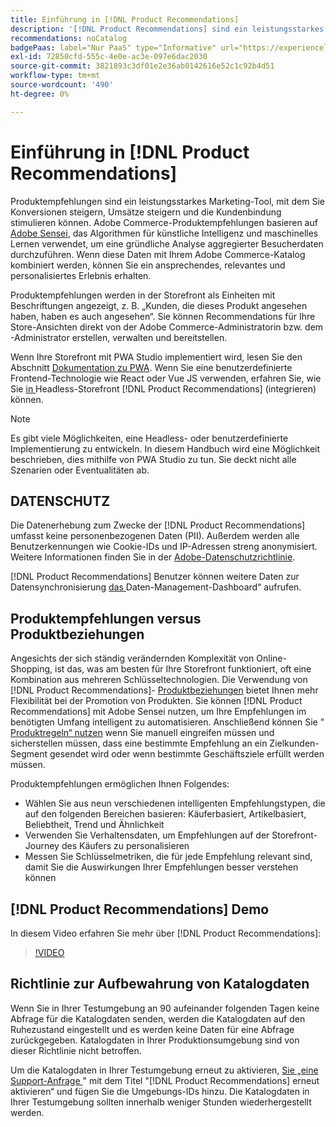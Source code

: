 ```yaml
---
title: Einführung in [!DNL Product Recommendations]
description: '[!DNL Product Recommendations] sind ein leistungsstarkes Marketing-Tool, mit dem Sie Konversionen steigern, Umsätze steigern und die Kundenbindung stimulieren können.'
recommendations: noCatalog
badgePaas: label="Nur PaaS" type="Informative" url="https://experienceleague.adobe.com/de/docs/commerce/user-guides/product-solutions" tooltip="Gilt nur für Adobe Commerce in Cloud-Projekten (von Adobe verwaltete PaaS-Infrastruktur) und lokale Projekte."
exl-id: 72850cfd-555c-4e0e-ac3e-097e6dac2030
source-git-commit: 3821893c3df01e2e36ab0142616e52c1c92b4d51
workflow-type: tm+mt
source-wordcount: '490'
ht-degree: 0%

---
```


# Einführung in [!DNL Product Recommendations]

Produktempfehlungen sind ein leistungsstarkes Marketing-Tool, mit dem Sie Konversionen steigern, Umsätze steigern und die Kundenbindung stimulieren können. Adobe Commerce-Produktempfehlungen basieren auf [Adobe Sensei](https://www.adobe.com/sensei.html), das Algorithmen für künstliche Intelligenz und maschinelles Lernen verwendet, um eine gründliche Analyse aggregierter Besucherdaten durchzuführen. Wenn diese Daten mit Ihrem Adobe Commerce-Katalog kombiniert werden, können Sie ein ansprechendes, relevantes und personalisiertes Erlebnis erhalten.

Produktempfehlungen werden in der Storefront als Einheiten mit Beschriftungen angezeigt, z. B. „Kunden, die dieses Produkt angesehen haben, haben es auch angesehen“. Sie können Recommendations für Ihre Store-Ansichten direkt von der Adobe Commerce-Administratorin bzw. dem -Administrator erstellen, verwalten und bereitstellen.

Wenn Ihre Storefront mit PWA Studio implementiert wird, lesen Sie den Abschnitt [Dokumentation zu PWA](https://developer.adobe.com/commerce/pwa-studio/integrations/product-recommendations/). Wenn Sie eine benutzerdefinierte Frontend-Technologie wie React oder Vue JS verwenden, erfahren Sie, wie Sie [ in ](headless.md) Headless-Storefront [!DNL Product Recommendations] (integrieren) können.

>[!NOTE]
>
>Es gibt viele Möglichkeiten, eine Headless- oder benutzerdefinierte Implementierung zu entwickeln. In diesem Handbuch wird eine Möglichkeit beschrieben, dies mithilfe von PWA Studio zu tun. Sie deckt nicht alle Szenarien oder Eventualitäten ab.

## DATENSCHUTZ

Die Datenerhebung zum Zwecke der [!DNL Product Recommendations] umfasst keine personenbezogenen Daten (PII). Außerdem werden alle Benutzerkennungen wie Cookie-IDs und IP-Adressen streng anonymisiert. Weitere Informationen finden Sie in der [Adobe-Datenschutzrichtlinie](https://www.adobe.com/privacy/policy.html).

[!DNL Product Recommendations] Benutzer können weitere Daten zur Datensynchronisierung [ das ](https://experienceleague.adobe.com/docs/commerce-admin/systems/data-transfer/data-dashboard.html?lang=de)Daten-Management-Dashboard“ aufrufen.

## Produktempfehlungen versus Produktbeziehungen

Angesichts der sich ständig verändernden Komplexität von Online-Shopping, ist das, was am besten für Ihre Storefront funktioniert, oft eine Kombination aus mehreren Schlüsseltechnologien. Die Verwendung von [!DNL Product Recommendations]- [Produktbeziehungen](https://experienceleague.adobe.com/docs/commerce-admin/marketing/promotions/product-relationships/product-relationships.html?lang=de) bietet Ihnen mehr Flexibilität bei der Promotion von Produkten. Sie können [!DNL Product Recommendations] mit Adobe Sensei nutzen, um Ihre Empfehlungen im benötigten Umfang intelligent zu automatisieren. Anschließend können Sie &quot;[ Produktregeln“ nutzen](https://experienceleague.adobe.com/docs/commerce-admin/marketing/promotions/product-relationships/product-related-rules.html?lang=de) wenn Sie manuell eingreifen müssen und sicherstellen müssen, dass eine bestimmte Empfehlung an ein Zielkunden-Segment gesendet wird oder wenn bestimmte Geschäftsziele erfüllt werden müssen.

Produktempfehlungen ermöglichen Ihnen Folgendes:

- Wählen Sie aus neun verschiedenen intelligenten Empfehlungstypen, die auf den folgenden Bereichen basieren: Käuferbasiert, Artikelbasiert, Beliebtheit, Trend und Ähnlichkeit
- Verwenden Sie Verhaltensdaten, um Empfehlungen auf der Storefront-Journey des Käufers zu personalisieren
- Messen Sie Schlüsselmetriken, die für jede Empfehlung relevant sind, damit Sie die Auswirkungen Ihrer Empfehlungen besser verstehen können

## [!DNL Product Recommendations] Demo

In diesem Video erfahren Sie mehr über [!DNL Product Recommendations]:

>[!VIDEO](https://video.tv.adobe.com/v/343991?quality=12)

## Richtlinie zur Aufbewahrung von Katalogdaten

Wenn Sie in Ihrer Testumgebung an 90 aufeinander folgenden Tagen keine Abfrage für die Katalogdaten senden, werden die Katalogdaten auf den Ruhezustand eingestellt und es werden keine Daten für eine Abfrage zurückgegeben. Katalogdaten in Ihrer Produktionsumgebung sind von dieser Richtlinie nicht betroffen.

Um die Katalogdaten in Ihrer Testumgebung erneut zu aktivieren, [ Sie „eine Support-Anfrage ](https://experienceleague.adobe.com/de/docs/commerce-knowledge-base/kb/help-center-guide/magento-help-center-user-guide#experience-league-start-page)&quot; mit dem Titel &quot;[!DNL Product Recommendations] erneut aktivieren“ und fügen Sie die Umgebungs-IDs hinzu. Die Katalogdaten in Ihrer Testumgebung sollten innerhalb weniger Stunden wiederhergestellt werden.
